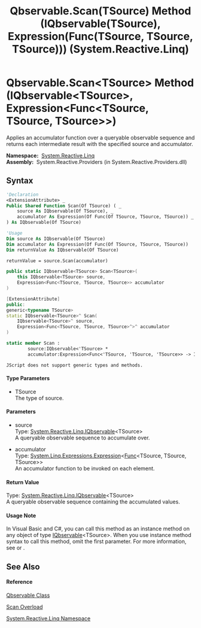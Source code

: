 ﻿---
title: Qbservable.Scan(TSource) Method (IQbservable(TSource), Expression(Func(TSource, TSource, TSource))) (System.Reactive.Linq)
TOCTitle: Scan(TSource) Method (IQbservable(TSource), Expression(Func(TSource, TSource, TSource)))
ms:assetid: M:System.Reactive.Linq.Qbservable.Scan``1(System.Reactive.Linq.IQbservable{``0},System.Linq.Expressions.Expression{System.Func{``0,``0,``0}})
ms:mtpsurl: https://msdn.microsoft.com/en-us/library/Hh229490(v=VS.103)
ms:contentKeyID: 36068906
ms.date: 06/28/2011
mtps_version: v=VS.103
dev_langs:
- vb
- csharp
- c++
- fsharp
- jscript
---

# Qbservable.Scan\<TSource\> Method (IQbservable\<TSource\>, Expression\<Func\<TSource, TSource, TSource\>\>)

Applies an accumulator function over a queryable observable sequence and returns each intermediate result with the specified source and accumulator.

**Namespace:**  [System.Reactive.Linq](hh211929\(v=vs.103\).md)  
**Assembly:**  System.Reactive.Providers (in System.Reactive.Providers.dll)

## Syntax

``` vb
'Declaration
<ExtensionAttribute> _
Public Shared Function Scan(Of TSource) ( _
    source As IQbservable(Of TSource), _
    accumulator As Expression(Of Func(Of TSource, TSource, TSource)) _
) As IQbservable(Of TSource)
```

``` vb
'Usage
Dim source As IQbservable(Of TSource)
Dim accumulator As Expression(Of Func(Of TSource, TSource, TSource))
Dim returnValue As IQbservable(Of TSource)

returnValue = source.Scan(accumulator)
```

``` csharp
public static IQbservable<TSource> Scan<TSource>(
    this IQbservable<TSource> source,
    Expression<Func<TSource, TSource, TSource>> accumulator
)
```

``` c++
[ExtensionAttribute]
public:
generic<typename TSource>
static IQbservable<TSource>^ Scan(
    IQbservable<TSource>^ source, 
    Expression<Func<TSource, TSource, TSource>^>^ accumulator
)
```

``` fsharp
static member Scan : 
        source:IQbservable<'TSource> * 
        accumulator:Expression<Func<'TSource, 'TSource, 'TSource>> -> IQbservable<'TSource> 
```

``` jscript
JScript does not support generic types and methods.
```

#### Type Parameters

  - TSource  
    The type of source.

#### Parameters

  - source  
    Type: [System.Reactive.Linq.IQbservable](hh229328\(v=vs.103\).md)\<TSource\>  
    A queryable observable sequence to accumulate over.  

<!-- end list -->

  - accumulator  
    Type: [System.Linq.Expressions.Expression](https://msdn.microsoft.com/en-us/library/Bb335710)\<[Func](https://msdn.microsoft.com/en-us/library/Bb534647)\<TSource, TSource, TSource\>\>  
    An accumulator function to be invoked on each element.  

#### Return Value

Type: [System.Reactive.Linq.IQbservable](hh229328\(v=vs.103\).md)\<TSource\>  
A queryable observable sequence containing the accumulated values.  

#### Usage Note

In Visual Basic and C\#, you can call this method as an instance method on any object of type [IQbservable](hh229328\(v=vs.103\).md)\<TSource\>. When you use instance method syntax to call this method, omit the first parameter. For more information, see [](https://msdn.microsoft.com/en-us/library/Bb384936) or [](https://msdn.microsoft.com/en-us/library/Bb383977).

## See Also

#### Reference

[Qbservable Class](hh211693\(v=vs.103\).md)

[Scan Overload](hh244246\(v=vs.103\).md)

[System.Reactive.Linq Namespace](hh211929\(v=vs.103\).md)

